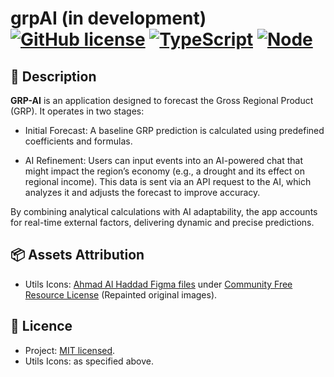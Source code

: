 # grpAI (in development) [![GitHub license](https://img.shields.io/badge/license-MIT-blue.svg)](https://github.com/IIyCbKA/Chess/blob/main/LICENSE) [![TypeScript](https://img.shields.io/badge/TypeScript-5.8.3-blue)](https://www.typescriptlang.org/) [![Node](https://img.shields.io/badge/Node-20-green)](https://nodejs.org/en)

## 🤖 Description
**GRP-AI** is an application designed to forecast the Gross Regional Product (GRP). It operates in two stages:

- Initial Forecast: A baseline GRP prediction is calculated using predefined coefficients and formulas.

- AI Refinement: Users can input events into an AI-powered chat that might impact the region’s economy (e.g., a drought and its effect on regional income). This data is sent via an API request to the AI, which analyzes it and adjusts the forecast to improve accuracy.

By combining analytical calculations with AI adaptability, the app accounts for real-time external factors, delivering dynamic and precise predictions.

## 📦 Assets Attribution
- Utils Icons: [Ahmad Al Haddad Figma files](https://www.figma.com/community/plugin/775671607185029020/material-design-icons-community) under [Community Free Resource License](https://www.figma.com/legal/community-free-resource-license) (Repainted original images).

## 📄 Licence
- Project: [MIT licensed](https://github.com/IIyCbKA/Habit/blob/main/LICENSE).
- Utils Icons: as specified above.